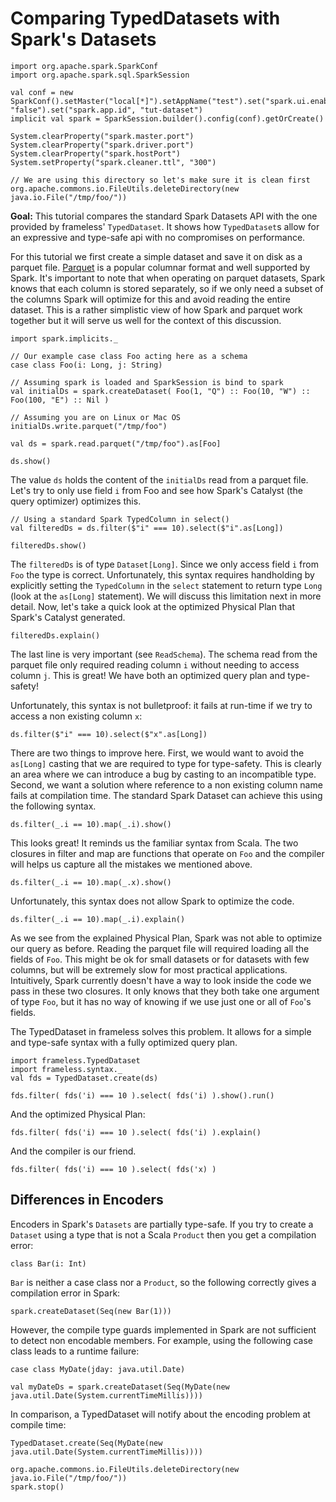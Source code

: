 # Comparing TypedDatasets with Spark's Datasets

```tut:invisible
import org.apache.spark.SparkConf
import org.apache.spark.sql.SparkSession

val conf = new SparkConf().setMaster("local[*]").setAppName("test").set("spark.ui.enabled", "false").set("spark.app.id", "tut-dataset")
implicit val spark = SparkSession.builder().config(conf).getOrCreate()

System.clearProperty("spark.master.port")
System.clearProperty("spark.driver.port")
System.clearProperty("spark.hostPort")
System.setProperty("spark.cleaner.ttl", "300")

// We are using this directory so let's make sure it is clean first
org.apache.commons.io.FileUtils.deleteDirectory(new java.io.File("/tmp/foo/"))
```

**Goal:**
  This tutorial compares the standard Spark Datasets API with the one provided by
  frameless' `TypedDataset`. It shows how `TypedDataset`s allow for an expressive and
  type-safe api with no compromises on performance.

For this tutorial we first create a simple dataset and save it on disk as a parquet file.
[Parquet](https://parquet.apache.org/) is a popular columnar format and well supported by Spark.
It's important to note that when operating on parquet datasets, Spark knows that each column is stored
separately, so if we only need a subset of the columns Spark will optimize for this and avoid reading
the entire dataset. This is a rather simplistic view of how Spark and parquet work together but it
will serve us well for the context of this discussion.

```tut:book
import spark.implicits._

// Our example case class Foo acting here as a schema
case class Foo(i: Long, j: String)

// Assuming spark is loaded and SparkSession is bind to spark
val initialDs = spark.createDataset( Foo(1, "Q") :: Foo(10, "W") :: Foo(100, "E") :: Nil )

// Assuming you are on Linux or Mac OS
initialDs.write.parquet("/tmp/foo")

val ds = spark.read.parquet("/tmp/foo").as[Foo]

ds.show()
```

The value `ds` holds the content of the `initialDs` read from a parquet file.
Let's try to only use field `i` from Foo and see how Spark's Catalyst (the query optimizer)
optimizes this.

```tut:book
// Using a standard Spark TypedColumn in select()
val filteredDs = ds.filter($"i" === 10).select($"i".as[Long])

filteredDs.show()
```

The `filteredDs` is of type `Dataset[Long]`. Since we only access field `i` from `Foo` the type is correct.
Unfortunately, this syntax requires handholding by explicitly setting the `TypedColumn` in the `select` statement
to return type `Long` (look at the `as[Long]` statement). We will discuss this limitation next in more detail.
Now, let's take a quick look at the optimized Physical Plan that Spark's Catalyst generated.

```tut:book
filteredDs.explain()
```

The last line is very important (see `ReadSchema`). The schema read
from the parquet file only required reading column `i` without needing to access column `j`.
This is great! We have both an optimized query plan and type-safety!

Unfortunately, this syntax is not bulletproof: it fails at run-time if we try to access
a non existing column `x`:


```tut:fail
ds.filter($"i" === 10).select($"x".as[Long])
```

There are two things to improve here. First, we would want to avoid the `as[Long]` casting that we are required
to type for type-safety. This is clearly an area where we can introduce a bug by casting to an incompatible
type. Second, we want a solution where reference to a
non existing column name fails at compilation time.
The standard Spark Dataset can achieve this using the following syntax.

```tut:book
ds.filter(_.i == 10).map(_.i).show()
```

This looks great! It reminds us the familiar syntax from Scala.
The two closures in filter and map are functions that operate on `Foo` and the
compiler will helps us capture all the mistakes we mentioned above.

```tut:fail
ds.filter(_.i == 10).map(_.x).show()
```

Unfortunately, this syntax does not allow Spark to optimize the code.

```tut:book
ds.filter(_.i == 10).map(_.i).explain()
```

As we see from the explained Physical Plan, Spark was not able to optimize our query as before.
Reading the parquet file will required loading all the fields of `Foo`. This might be ok for
small datasets or for datasets with few columns, but will be extremely slow for most practical
applications.
Intuitively, Spark currently doesn't have a way to look inside the code we pass in these two
closures. It only knows that they both take one argument of type `Foo`, but it has no way of knowing if
we use just one or all of `Foo`'s fields.

The TypedDataset in frameless solves this problem. It allows for a simple and type-safe syntax
with a fully optimized query plan.

```tut:book
import frameless.TypedDataset
import frameless.syntax._
val fds = TypedDataset.create(ds)

fds.filter( fds('i) === 10 ).select( fds('i) ).show().run()
```

And the optimized Physical Plan:

```tut:book
fds.filter( fds('i) === 10 ).select( fds('i) ).explain()
```

And the compiler is our friend.

```tut:fail
fds.filter( fds('i) === 10 ).select( fds('x) )
```

## Differences in Encoders

Encoders in Spark's `Datasets` are partially type-safe. If you try to create a `Dataset` using  a type that is not 
 a Scala `Product` then you get a compilation error:

```tut:book
class Bar(i: Int)
```

`Bar` is neither a case class nor a `Product`, so the following correctly gives a compilation error in Spark:

```tut:fail
spark.createDataset(Seq(new Bar(1)))
```

However, the compile type guards implemented in Spark are not sufficient to detect non encodable members. 
For example, using the following case class leads to a runtime failure:

```tut:book
case class MyDate(jday: java.util.Date)
```

```tut:book:fail
val myDateDs = spark.createDataset(Seq(MyDate(new java.util.Date(System.currentTimeMillis))))
```

In comparison, a TypedDataset will notify about the encoding problem at compile time: 

```tut:book:fail
TypedDataset.create(Seq(MyDate(new java.util.Date(System.currentTimeMillis))))
```


```tut:invisible
org.apache.commons.io.FileUtils.deleteDirectory(new java.io.File("/tmp/foo/"))
spark.stop()
```
